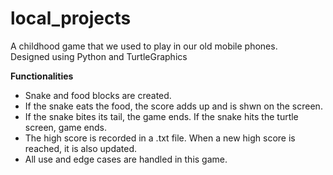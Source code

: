 # local_projects

A childhood game that we used to play in our old mobile phones.  
Designed using Python and TurtleGraphics

**Functionalities**
  - Snake and food blocks are created.
  - If the snake eats the food, the score adds up and is shwn on the screen.
  - If the snake bites its tail, the game ends. If the snake hits the turtle screen, game ends.
  - The high score is recorded in a .txt file. When a new high score is reached, it is also updated.
  - All use and edge cases are handled in this game.
